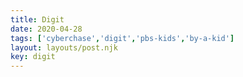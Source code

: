 ```yaml
---
title: Digit
date: 2020-04-28
tags: ['cyberchase','digit','pbs-kids','by-a-kid']
layout: layouts/post.njk
key: digit
---
```

